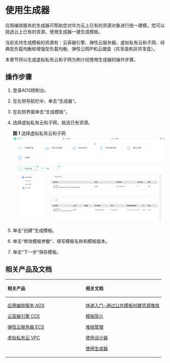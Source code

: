 # 使用生成器<a name="aos_01_5018"></a>

应用编排服务的生成器可帮助您对华为云上已有的资源对象进行统一建模，您可以挑选云上已有的资源，使用生成器一键生成模板。

当前支持生成模板的资源有：云容器引擎、弹性云服务器、虚拟私有云和子网、经典型负载均衡和增强型负载均衡、弹性公网IP和云硬盘（共享盘和非共享盘）。

本章节将以生成虚拟私有云和子网为例介绍使用生成器的操作步骤。

## 操作步骤<a name="section1840216167195"></a>

1.  登录AOS控制台。
2.  在左侧导航栏中，单击“生成器“。
3.  在右侧界面单击“生成模板“。
4.  选择虚拟私有云和子网，挑选已有资源。

    **图 1**  选择虚拟私有云和子网<a name="fig15267133215141"></a>  
    ![](figures/选择虚拟私有云和子网.png "选择虚拟私有云和子网")

5.  单击“创建“生成模板。
6.  单击“修改模板参数“，填写模板名称和模板版本。
7.  单击“下一步“保存模板。

## 相关产品及文档<a name="section1270164781611"></a>

<a name="aos_01_0000_table1196182515236"></a>
<table><thead align="left"><tr id="aos_01_0000_row61991225132314"><th class="cellrowborder" valign="top" width="50%" id="mcps1.1.3.1.1"><p id="aos_01_0000_p72001525172310"><a name="aos_01_0000_p72001525172310"></a><a name="aos_01_0000_p72001525172310"></a>相关产品</p>
</th>
<th class="cellrowborder" valign="top" width="50%" id="mcps1.1.3.1.2"><p id="aos_01_0000_p7201925132317"><a name="aos_01_0000_p7201925132317"></a><a name="aos_01_0000_p7201925132317"></a>相关文档</p>
</th>
</tr>
</thead>
<tbody><tr id="aos_01_0000_row152031825142310"><td class="cellrowborder" valign="top" width="50%" headers="mcps1.1.3.1.1 "><p id="aos_01_0000_p192041625182318"><a name="aos_01_0000_p192041625182318"></a><a name="aos_01_0000_p192041625182318"></a><a href="https://www.huaweicloud.com/product/aos.html?infodoc1.0" target="_blank" rel="noopener noreferrer">应用编排服务 AOS</a></p>
<p id="aos_01_0000_p0311145810410"><a name="aos_01_0000_p0311145810410"></a><a name="aos_01_0000_p0311145810410"></a><a href="https://www.huaweicloud.com/product/cce.html?infodoc1.0" target="_blank" rel="noopener noreferrer">云容器引擎 CCE</a></p>
<p id="aos_01_0000_p62061025142316"><a name="aos_01_0000_p62061025142316"></a><a name="aos_01_0000_p62061025142316"></a><a href="https://www.huaweicloud.com/product/ecs.html?infodoc1.0" target="_blank" rel="noopener noreferrer">弹性云服务器 ECS</a></p>
<p id="aos_01_0000_p56849617152"><a name="aos_01_0000_p56849617152"></a><a name="aos_01_0000_p56849617152"></a><a href="https://www.huaweicloud.com/product/vpc.html?infodoc1.0" target="_blank" rel="noopener noreferrer">虚拟私有云 VPC</a></p>
</td>
<td class="cellrowborder" valign="top" width="50%" headers="mcps1.1.3.1.2 "><p id="aos_01_0000_p959019196593"><a name="aos_01_0000_p959019196593"></a><a name="aos_01_0000_p959019196593"></a><a href="https://support.huaweicloud.com/qs-aos/index.html?infodoc1.0" target="_blank" rel="noopener noreferrer">快速入门-通过公共模板创建资源堆栈</a></p>
<p id="aos_01_0000_p14446527862"><a name="aos_01_0000_p14446527862"></a><a name="aos_01_0000_p14446527862"></a><a href="https://support.huaweicloud.com/tr-aos/aos_01_4000.html?infodoc1.0" target="_blank" rel="noopener noreferrer">模板简介</a></p>
<p id="aos_01_0000_p15698421353"><a name="aos_01_0000_p15698421353"></a><a name="aos_01_0000_p15698421353"></a><a href="https://support.huaweicloud.com/usermanual-aos/aos_01_8011.html?infodoc1.0" target="_blank" rel="noopener noreferrer">堆栈管理</a></p>
<p id="aos_01_0000_p7211210322"><a name="aos_01_0000_p7211210322"></a><a name="aos_01_0000_p7211210322"></a><a href="https://support.huaweicloud.com/usermanual-aos/aos_01_5016.html?infodoc1.0" target="_blank" rel="noopener noreferrer">使用设计器</a></p>
<p id="aos_01_0000_p0481187193317"><a name="aos_01_0000_p0481187193317"></a><a name="aos_01_0000_p0481187193317"></a><a href="https://support.huaweicloud.com/usermanual-aos/aos_01_5018.html?infodoc1.0" target="_blank" rel="noopener noreferrer">使用生成器</a></p>
</td>
</tr>
</tbody>
</table>

